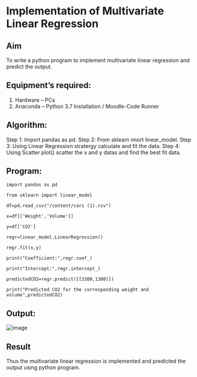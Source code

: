 # Implementation of Multivariate Linear Regression
## Aim
To write a python program to implement multivariate linear regression and predict the output.
## Equipment’s required:
1.	Hardware – PCs
2.	Anaconda – Python 3.7 Installation / Moodle-Code Runner
## Algorithm:
Step 1: Import pandas as pd.
Step 2: From sklearn imort linear_model.
Step 3: Using Linear Regression stratergy calculate and fit the data.
Step 4: Using Scatter plot() scatter the x and y datas and find the best fit data.

## Program:
```
import pandas as pd

from sklearn import linear_model

df=pd.read_csv("/content/cars (1).csv")

x=df[['Weight','Volume']]

y=df['CO2']

regr=linear_model.LinearRegression()

regr.fit(x,y)

print("Coefficient:",regr.coef_)

print("Intercept:",regr.intercept_)

predictedCO2=regr.predict([[3300,1300]])

print("Predicted CO2 for the corresponding weight and volume",predictedCO2)
```
## Output:
![image](https://github.com/Meetha22003992/Multivariate-Linear-Regression/assets/119401038/cd4bed89-5664-4c2c-a88f-bbb2bd4a40b4)
## Result
Thus the multivariate linear regression is implemented and predicted the output using python program.
